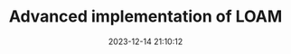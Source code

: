 ---
title: Advanced implementation of LOAM
date: 2023-12-14 21:10:12
sidebar: true
sidebarDepth: 5
tags:
- slam
categories:
- "算法等"
isShowComments: true
---
